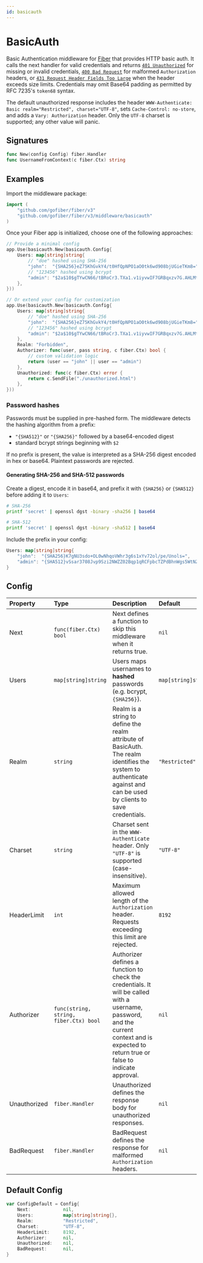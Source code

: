 ```yaml
---
id: basicauth
---
```


# BasicAuth

Basic Authentication middleware for [Fiber](https://github.com/gofiber/fiber) that provides HTTP basic auth. It calls the next handler for valid credentials and returns [`401 Unauthorized`](https://developer.mozilla.org/en-US/docs/Web/HTTP/Status/401) for missing or invalid credentials, [`400 Bad Request`](https://developer.mozilla.org/en-US/docs/Web/HTTP/Status/400) for malformed `Authorization` headers, or [`431 Request Header Fields Too Large`](https://developer.mozilla.org/en-US/docs/Web/HTTP/Status/431) when the header exceeds size limits. Credentials may omit Base64 padding as permitted by RFC 7235's `token68` syntax.

The default unauthorized response includes the header `WWW-Authenticate: Basic realm="Restricted", charset="UTF-8"`, sets `Cache-Control: no-store`, and adds a `Vary: Authorization` header. Only the `UTF-8` charset is supported; any other value will panic.

## Signatures

```go
func New(config Config) fiber.Handler
func UsernameFromContext(c fiber.Ctx) string
```

## Examples

Import the middleware package:

```go
import (
    "github.com/gofiber/fiber/v3"
    "github.com/gofiber/fiber/v3/middleware/basicauth"
)
```

Once your Fiber app is initialized, choose one of the following approaches:

```go
// Provide a minimal config
app.Use(basicauth.New(basicauth.Config{
    Users: map[string]string{
        // "doe" hashed using SHA-256
        "john":  "{SHA256}eZ75KhGvkY4/t0HfQpNPO1aO0tk6wd908bjUGieTKm8=",
        // "123456" hashed using bcrypt
        "admin": "$2a$10$gTYwCN66/tBRoCr3.TXa1.v1iyvwIF7GRBqxzv7G.AHLMt/owXrp.",
    },
}))

// Or extend your config for customization
app.Use(basicauth.New(basicauth.Config{
    Users: map[string]string{
        // "doe" hashed using SHA-256
        "john":  "{SHA256}eZ75KhGvkY4/t0HfQpNPO1aO0tk6wd908bjUGieTKm8=",
        // "123456" hashed using bcrypt
        "admin": "$2a$10$gTYwCN66/tBRoCr3.TXa1.v1iyvwIF7GRBqxzv7G.AHLMt/owXrp.",
    },
    Realm: "Forbidden",
    Authorizer: func(user, pass string, c fiber.Ctx) bool {
        // custom validation logic
        return (user == "john" || user == "admin")
    },
    Unauthorized: func(c fiber.Ctx) error {
        return c.SendFile("./unauthorized.html")
    },
}))
```

### Password hashes

Passwords must be supplied in pre-hashed form. The middleware detects the
hashing algorithm from a prefix:

- `"{SHA512}"` or `"{SHA256}"` followed by a base64-encoded digest
- standard bcrypt strings beginning with `$2`

If no prefix is present, the value is interpreted as a SHA-256 digest encoded in
hex or base64. Plaintext passwords are rejected.

#### Generating SHA-256 and SHA-512 passwords

Create a digest, encode it in base64, and prefix it with `{SHA256}` or
`{SHA512}` before adding it to `Users`:

```bash
# SHA-256
printf 'secret' | openssl dgst -binary -sha256 | base64

# SHA-512
printf 'secret' | openssl dgst -binary -sha512 | base64
```

Include the prefix in your config:

```go
Users: map[string]string{
    "john":  "{SHA256}K7gNU3sdo+OL0wNhqoVWhr3g6s1xYv72ol/pe/Unols=",
    "admin": "{SHA512}vSsar3708Jvp9Szi2NWZZ02Bqp1qRCFpbcTZPdBhnWgs5WtNZKnvCXdhztmeD2cmW192CF5bDufKRpayrW/isg==",
}
```

## Config

| Property        | Type                        | Description                                                                                                                                                           | Default               |
|:----------------|:----------------------------|:----------------------------------------------------------------------------------------------------------------------------------------------------------------------|:----------------------|
| Next            | `func(fiber.Ctx) bool`     | Next defines a function to skip this middleware when it returns true.                                                                                                   | `nil`                 |
| Users           | `map[string]string`         | Users maps usernames to **hashed** passwords (e.g. bcrypt, `{SHA256}`). | `map[string]string{}` |
| Realm           | `string`                    | Realm is a string to define the realm attribute of BasicAuth. The realm identifies the system to authenticate against and can be used by clients to save credentials. | `"Restricted"`        |
| Charset         | `string`                    | Charset sent in the `WWW-Authenticate` header. Only `"UTF-8"` is supported (case-insensitive). | `"UTF-8"` |
| HeaderLimit     | `int`                       | Maximum allowed length of the `Authorization` header. Requests exceeding this limit are rejected. | `8192` |
| Authorizer      | `func(string, string, fiber.Ctx) bool` | Authorizer defines a function to check the credentials. It will be called with a username, password, and the current context and is expected to return true or false to indicate approval.  | `nil`                 |
| Unauthorized    | `fiber.Handler`             | Unauthorized defines the response body for unauthorized responses.                                                                                                    | `nil`                 |
| BadRequest      | `fiber.Handler`             | BadRequest defines the response for malformed `Authorization` headers.                                                                                     | `nil`                 |

## Default Config

```go
var ConfigDefault = Config{
    Next:            nil,
    Users:           map[string]string{},
    Realm:           "Restricted",
    Charset:         "UTF-8",
    HeaderLimit:     8192,
    Authorizer:      nil,
    Unauthorized:    nil,
    BadRequest:      nil,
}
```
